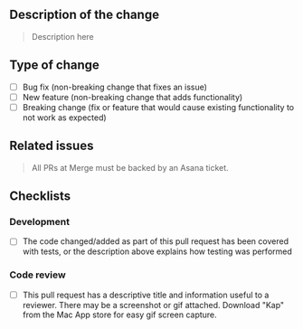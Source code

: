 ## Description of the change

> Description here

## Type of change
- [ ] Bug fix (non-breaking change that fixes an issue)
- [ ] New feature (non-breaking change that adds functionality)
- [ ] Breaking change (fix or feature that would cause existing functionality to not work as expected)

## Related issues

> All PRs at Merge must be backed by an Asana ticket. 

## Checklists

### Development

- [ ] The code changed/added as part of this pull request has been covered with tests, or the description above explains how testing was performed

### Code review 

- [ ]  This pull request has a descriptive title and information useful to a reviewer. There may be a screenshot or gif attached. Download "Kap" from the Mac App store for easy gif screen capture.
